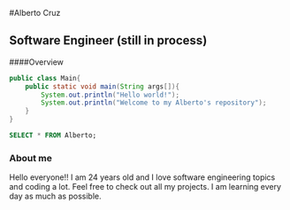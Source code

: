 #Alberto Cruz
## Software Engineer (still in process)

####Overview
```java
public class Main{
	public static void main(String args[]){
		System.out.println("Hello world!");
		System.out.println("Welcome to my Alberto's repository");
	}
}
```


```sql
SELECT * FROM Alberto;
```

### About me
Hello everyone!! 
I am 24 years old and I love software engineering topics and coding a lot.
Feel free to check out all my projects. I am learning every day as much as possible.


